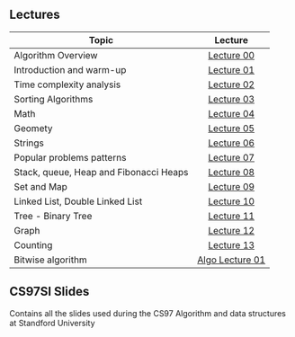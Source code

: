## Lectures

|Topic|Lecture|
|-------|:------:|
|Algorithm Overview|[Lecture 00](data-structures/Lecture00.md)|
|Introduction and warm-up|[Lecture 01](data-structures/Lecture01.md)|
|Time complexity analysis|[Lecture 02](data-structures/Lecture02.md)|
|Sorting Algorithms|[Lecture 03](data-structures/Lecture03.md)|
|Math|[Lecture 04](data-structures/Lecture04.md)|
|Geomety|[Lecture 05](data-structures/Lecture05.md)|
|Strings|[Lecture 06](data-structures/Lecture06.md)|
|Popular problems patterns|[Lecture 07](data-structures/Lecture09.md)|
|Stack, queue, Heap and Fibonacci Heaps|[Lecture 08](data-structures/Lecture10.md)|
|Set and Map|[Lecture 09](data-structures/Lecture11.md)|
|Linked List, Double Linked List|[Lecture 10](data-structures/Lecture12.md)|
|Tree - Binary Tree|[Lecture 11](data-structures/Lecture13.md)|
|Graph|[Lecture 12](data-structures/Lecture14.md)|
|Counting|[Lecture 13](data-structures/Lecture15.md)|
|Bitwise algorithm|[Algo Lecture 01](algorithm/Lecture01.md)|

## CS97SI Slides

Contains all the slides used during the CS97 Algorithm and data structures at Standford University

